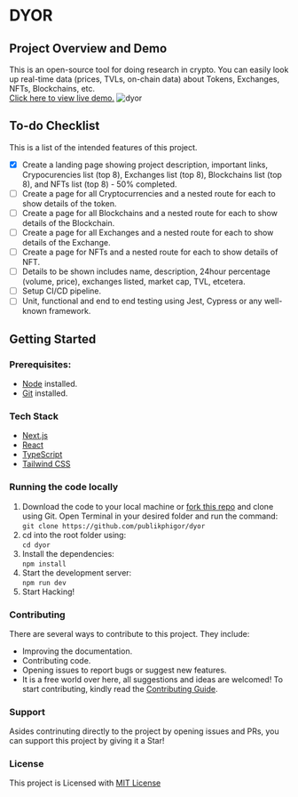 # DYOR

## Project Overview and Demo

This is an open-source tool for doing research in crypto. You can easily look up real-time data (prices, TVLs, on-chain data) about Tokens, Exchanges, NFTs, Blockchains, etc. <br />
[Click here to view live demo.](https://cryptodyor.vercel.app/)
![dyor](https://user-images.githubusercontent.com/35191595/196220825-75004292-b37c-4b6e-9bac-7d17439f7ecc.png)

## To-do Checklist

This is a list of the intended features of this project.

- [x] Create a landing page showing project description, important links, Crypocurencies list (top 8), Exchanges list (top 8), Blockchains list (top 8), and NFTs list (top 8) - 50% completed.
- [ ] Create a page for all Cryptocurrencies and a nested route for each to show details of the token.
- [ ] Create a page for all Blockchains and a nested route for each to show details of the Blockchain.
- [ ] Create a page for all Exchanges and a nested route for each to show details of the Exchange.
- [ ] Create a page for NFTs and a nested route for each to show details of NFT.
- [ ] Details to be shown includes name, description, 24hour percentage (volume, price), exchanges listed, market cap, TVL, etcetera.
- [ ] Setup CI/CD pipeline.
- [ ] Unit, functional and end to end testing using Jest, Cypress or any well-known framework.

## Getting Started

### Prerequisites:

- [Node](https://nodejs.org/en/download/) installed.
- [Git](https://git-scm.com/) installed.

### Tech Stack

- [Next.js](https://nextjs.org/)
- [React](https://reactjs.org/)
- [TypeScript](https://www.typescriptlang.org/)
- [Tailwind CSS](https://tailwindcss.com/)

### Running the code locally

1.  Download the code to your local machine or [fork this repo](https://github.com/publikphigor/dyor) and clone using Git.
    Open Terminal in your desired folder and run the command: <br />
    `git clone https://github.com/publikphigor/dyor`
1.  cd into the root folder using: <br />
    `cd dyor`
1.  Install the dependencies: <br />
    `npm install`
1.  Start the development server: <br />
    `npm run dev`
1.  Start Hacking!

### Contributing

There are several ways to contribute to this project. They include:

- Improving the documentation.
- Contributing code.
- Opening issues to report bugs or suggest new features.
- It is a free world over here, all suggestions and ideas are welcomed!
  To start contributing, kindly read the [Contributing Guide](https://github.com/publikphigor/dyor).

### Support

Asides contrinuting directly to the project by opening issues and PRs, you can support this project by giving it a Star!

### License

This project is Licensed with [MIT License](https://choosealicense.com/licenses/mit/)
